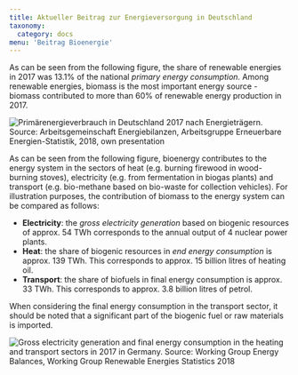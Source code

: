 ```yaml
---
title: Aktueller Beitrag zur Energieversorgung in Deutschland
taxonomy:
  category: docs
menu: 'Beitrag Bioenergie'
---
```


As can be seen from the following figure, the share of renewable energies in 2017 was 13.1% of the national *primary energy consumption*. Among renewable energies, biomass is the most important energy source - biomass contributed to more than 60% of renewable energy production in 2017. 

![](Script_DBFZ_Primaerenergieverbrauch_2017.png?lightbox=800&resize=500&classes=caption "Primärenergieverbrauch in Deutschland 2017 nach Energieträgern. Source: Arbeitsgemeinschaft Energiebilanzen, Arbeitsgruppe Erneuerbare Energien-Statistik, 2018, own presentation")

As can be seen from the following figure, bioenergy contributes to the energy system in the sectors of heat (e.g. burning firewood in wood-burning stoves), electricity (e.g. from fermentation in biogas plants) and transport (e.g. bio-methane based on bio-waste for collection vehicles). For illustration purposes, the contribution of biomass to the energy system can be compared as follows:

- **Electricity**: the *gross electricity generation* based on biogenic resources of approx. 54 TWh corresponds to the annual output of 4 nuclear power plants.
- **Heat**: the share of biogenic resources in *end energy consumption* is approx. 139 TWh. This corresponds to approx. 15 billion litres of heating oil.
- **Transport**: the share of biofuels in final energy consumption is approx. 33 TWh. This corresponds to approx. 3.8 billion litres of petrol.

When considering the final energy consumption in the transport sector, it should be noted that a significant part of the biogenic fuel or raw materials is imported.

![](Script_DBFZ_Sektoren_2017.png?lightbox=800&resize=600&classes=caption "Gross electricity generation and final energy consumption in the heating and transport sectors in 2017 in Germany. Source: Working Group Energy Balances, Working Group Renewable Energies Statistics 2018")
